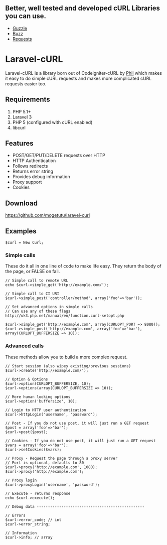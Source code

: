 ## Better, well tested and developed cURL Libraries you can use.
- [Guzzle](www.guzzlephp.org)
- [Buzz](https://github.com/kriswallsmith/Buzz)
- [Requests](http://requests.ryanmccue.info/)


# Laravel-cURL

Laravel-cURL is a library born out of Codeigniter-cURL by [Phil](http://philsturgeon.co.uk/code/codeigniter-curl) which makes it easy to do simple cURL requests and makes more complicated cURL requests easier too.

## Requirements

1. PHP 5.1+
2. Laravel 3
3. PHP 5 (configured with cURL enabled)
4. libcurl

## Features

* POST/GET/PUT/DELETE requests over HTTP
* HTTP Authentication
* Follows redirects
* Returns error string
* Provides debug information
* Proxy support
* Cookies

## Download

https://github.com/mogetutu/laravel-curl

## Examples

    $curl = New Curl;

### Simple calls

These do it all in one line of code to make life easy. They return the body of the page, or FALSE on fail.

    // Simple call to remote URL
    echo $curl->simple_get('http://example.com/');

    // Simple call to CI URI
    $curl->simple_post('controller/method', array('foo'=>'bar'));

    // Set advanced options in simple calls
    // Can use any of these flags http://uk3.php.net/manual/en/function.curl-setopt.php

    $curl->simple_get('http://example.com', array(CURLOPT_PORT => 8080));
    $curl->simple_post('http://example.com', array('foo'=>'bar'), array(CURLOPT_BUFFERSIZE => 10));

### Advanced calls

These methods allow you to build a more complex request.

    // Start session (also wipes existing/previous sessions)
    $curl->create('http://example.com/');

    // Option & Options
    $curl->option(CURLOPT_BUFFERSIZE, 10);
    $curl->options(array(CURLOPT_BUFFERSIZE => 10));

    // More human looking options
    $curl->option('buffersize', 10);

    // Login to HTTP user authentication
    $curl->httpLogin('username', 'password');

    // Post - If you do not use post, it will just run a GET request
    $post = array('foo'=>'bar');
    $curl->post($post);

    // Cookies - If you do not use post, it will just run a GET request
    $vars = array('foo'=>'bar');
    $curl->setCookies($vars);

    // Proxy - Request the page through a proxy server
    // Port is optional, defaults to 80
    $curl->proxy('http://example.com', 1080);
    $curl->proxy('http://example.com');

    // Proxy login
    $curl->proxyLogin('username', 'password');

    // Execute - returns response
    echo $curl->execute();

    // Debug data ------------------------------------------------

    // Errors
    $curl->error_code; // int
    $curl->error_string;

    // Information
    $curl->info; // array

